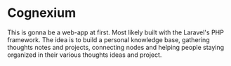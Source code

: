 # Cognexium
This is gonna be a web-app at first. Most likely built with the Laravel's PHP framework.
The idea is to build a personal knowledge base, gathering thoughts notes and projects, connecting nodes and helping people staying organized in their various thoughts ideas and project.
